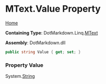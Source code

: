 # MText\.Value Property

[Home](../../../../README.md)

**Containing Type**: DotMarkdown\.Linq\.[MText](../README.md)

**Assembly**: DotMarkdown\.dll

```csharp
public string Value { get; set; }
```

### Property Value

System\.[String](https://docs.microsoft.com/en-us/dotnet/api/system.string)

